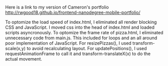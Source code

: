 Here is a link to my version of Cameron's portfolio http://rwgood18.github.io/frontend-nanodegree-mobile-portfolio/

To optomize the load speed of index.html, I eliminated all render blocking CSS and JavaScript. I moved css into the head of index.html and loaded scripts asyncronously.  To optomize the frame rate of pizza.html, I eliminated unnecessary code from main.js. This included for loops and an all around poor implementation of JavaScript.  For resizePizzas(), I used transform-scale(x,y) to avoid recalculating layout. For updatePositions(), I used requestAnimationFrame to call it and transform-translateX(x) to do the actual movement.